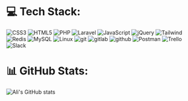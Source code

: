 
# 💻 Tech Stack:
![CSS3](https://img.shields.io/badge/CSS3-%231572B6.svg?style=flat-square&logo=css3&logoColor=white) ![HTML5](https://img.shields.io/badge/HTML5-%23E34F26.svg?style=flat-square&logo=html5&logoColor=white) ![PHP](https://img.shields.io/badge/PHP-474A7A.svg?style=flat-square&logo=php&logoColor=white) ![Laravel](https://img.shields.io/badge/Laravel-F05340.svg?style=flat-square&logo=laravel&logoColor=white) ![JavaScript](https://img.shields.io/badge/Javascript-%23323330.svg?style=flat-square&logo=javascript&logoColor=%23F7DF1E) ![jQuery](https://img.shields.io/badge/JQuery-%230769AD.svg?style=flat-square&logo=jquery&logoColor=white) ![Tailwind](https://img.shields.io/badge/TailwindCSS-%230769AD.svg?style=flat-square&logo=tailwindcss&logoColor=white) ![Redis](https://img.shields.io/badge/Redis-%23DD0031.svg?style=flat-square&logo=redis&logoColor=white) ![MySQL](https://img.shields.io/badge/MySQL-%111111.svg?style=flat-square&logo=mysql&logoColor=black) ![Linux](https://img.shields.io/badge/Linux-FCC624?style=flat-square&logo=linux&logoColor=black) ![git](https://img.shields.io/badge/Git-FC5624?style=flat-square&logo=git&logoColor=black) ![gitlab](https://img.shields.io/badge/Gitlab-FC5612?style=flat-square&logo=gitlab&logoColor=black) ![github](https://img.shields.io/badge/Github-Fff624?style=flat-square&logo=github&logoColor=black) ![Postman](https://img.shields.io/badge/Postman-FF6C37?style=flat-square&logo=postman&logoColor=white)  ![Trello](https://img.shields.io/badge/Trello-%23026AA7.svg?style=flat-square&logo=Trello&logoColor=white)  ![Slack](https://img.shields.io/badge/Slack-%ffccff.svg?style=flat-square&logo=slack&logoColor=white)
# 📊 GitHub Stats:
![Ali's GitHub stats](https://github-readme-stats.vercel.app/api?username=alialhabibi&show_icons=true&theme=dark)
